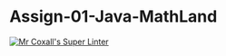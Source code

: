 # Assign-01-Java-MathLand
[![Mr Coxall's Super Linter](https://github.com/MelodyBerhane/Assign-01-Java-MathLand/workflows/Mr%20Coxall's%20Super%20Linter/badge.svg)](https://github.com/MelodyBerhane/Assign-01-Java-MathLand/actions/)
